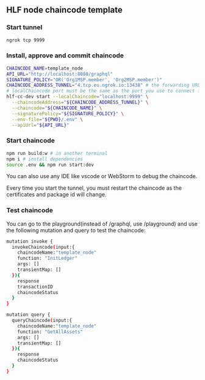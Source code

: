 ## HLF node chaincode template

### Start tunnel
```bash
ngrok tcp 9999
```

### Install, approve and commit chaincode
```bash
CHAINCODE_NAME=template_node
API_URL="http://localhost:8080/graphql"
SIGNATURE_POLICY="OR('Org1MSP.member', 'Org2MSP.member')"
CHAINCODE_ADDRESS_TUNNEL="4.tcp.eu.ngrok.io:13438" # the forwarding URL you get from opening an ngrok tunnel
# localChaincode port must be the same as the port you use to connect for ngrok
hlf-cc-dev start --localChaincode="localhost:9999" \
  --chaincodeAddress="${CHAINCODE_ADDRESS_TUNNEL}" \
  --chaincode="${CHAINCODE_NAME}" \
  --signaturePolicy="${SIGNATURE_POLICY}" \
  --env-file="${PWD}/.env" \
  --apiUrl="${API_URL}"
```

### Start chaincode

```bash
npm run build:w # in another terminal
npm i # install dependencies
source .env && npm run start:dev
```

You can also use any IDE like vscode or WebStorm to debug the chaincode.

Every time you start the tunnel, you must restart the chaincode as the certificates and package id will change.


### Test chaincode


You can go to the playground(instead of /graphql, use /playground) and use the following mutation and query to test the chaincode:

```bash
mutation invoke {
  invokeChaincode(input:{
    chaincodeName:"template_node"
    function: "InitLedger"
    args: []
    transientMap: []
  }){
    response
    transactionID
    chaincodeStatus
  }
}

mutation query {
  queryChaincode(input:{
    chaincodeName:"template_node"
    function: "GetAllAssets"
    args: []
    transientMap: []
  }){
    response
    chaincodeStatus
  }
}

```
